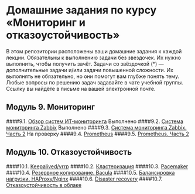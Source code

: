 # Домашние задания по курсу «Мониторинг и отказоустойчивость»
В этом репозитории расположены ваши домашние задания к каждой лекции. 
Обязательны к выполнению задачи без звездочек. Их нужно выполнить, чтобы получить зачёт.
Задачи со звёздочкой (*) — дополнительные задачи и/или задачи повышенной сложности. Их выполнять не обязательно, но они помогут вам глубже понять тему.
Любые вопросы по решению задач задавайте в чате учебной группы. Ссылку вы найдёте в письме на вашей электронной почте.
## Модуль 9. Мониторинг
####9.1. [Обзор систем ИТ-мониторинга](9-01.md) Выполнено
####9.2. [Система мониторинга Zabbix](9-02.md) Выполнено
####9.3. [Система мониторинга Zabbix. Часть 2](9-03.md) На проверку
####9.4. [Prometheus](9-04.md)
####9.5. [Prometheus. Часть 2](9-05.md)
## Модуль 10. Отказоустойчивость
####10.1. [Keepalived/vrrp](10-01.md)
####10.2. [Кластеризация](10-02.md)
####10.3. [Pacemaker](10-03.md)
####10.4. [Резервное копирование. Bacula](10-04.md)
####10.5. [Балансировка нагрузки. HAProxy/Nginx](10-05.md)
####10.6. [Disaster recovery](10-06.md)
####10.7. [Отказоустойчивость в облаке](10-07.md)

